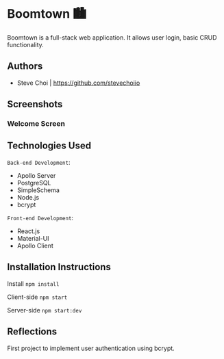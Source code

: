 # Boomtown 🏙

Boomtown is a full-stack web application. It allows user login, basic CRUD functionality.

## Authors

- Steve Choi | https://github.com/stevechoiio

## Screenshots

### Welcome Screen

## Technologies Used

`Back-end Development`:

- Apollo Server
- PostgreSQL
- SimpleSchema
- Node.js
- bcrypt

`Front-end Development`:

- React.js
- Material-UI
- Apollo Client

## Installation Instructions

Install
`npm install`

Client-side
`npm start`

Server-side
`npm start:dev`

## Reflections

First project to implement user authentication using bcrypt.
